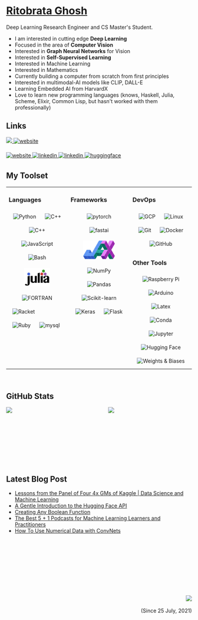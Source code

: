 # [Ritobrata Ghosh](https://ghosh-r.github.io)

Deep Learning Research Engineer and CS Master's Student.

- I am interested in cutting edge **Deep Learning**
- Focused in the area of **Computer Vision**
- Interested in **Graph Neural Networks** for Vision
- Interested in **Self-Supervised Learning**
- Interested in Machine Learning
- Interested in Mathematics
- Currently building a computer from scratch from first principles
- Interested in multimodal-AI models like CLIP, DALL-E
- Learning Embedded AI from HarvardX
- Love to learn new programming languages (knows, Haskell, Julia, Scheme, Elixir, Common Lisp, but hasn't worked with them professionally)


## Links

<a href="https://twitter.com/AllesistKode" target="_blank">
<img src=https://img.shields.io/twitter/follow/AllesistKode?logoColor=%233283a8&style=for-the-badge&color=blue&logo=twitter)
</a>
     
<a href="https://ghosh-r.github.io" target="_blank">
<img src=https://img.shields.io/badge/Website-Ritobrata%20Ghosh-blue?&style=for-the-badge&logo=github&logoColor=white alt=website style="margin-bottom: 5px;" />
</a>

<br>
<br>

<a href="https://ghosh-r.medium.com" target="_blank">
<img src=https://img.shields.io/badge/-Medium-orange?&style=for-the-badge&logo=medium&logoColor=white alt=website style="margin-bottom: 5px;" />
</a>

<a href="https://www.linkedin.com/in/ritobrata-ghosh/" target="_blank">
<img src=https://img.shields.io/badge/linkedin-%231E77B5.svg?&style=for-the-badge&logo=linkedin&logoColor=white alt=linkedin style="margin-bottom: 5px;" />
</a>

<a href="https://kaggle.com/truthr" target="_blank">
<img src=https://img.shields.io/badge/-Kaggle-blue?&style=for-the-badge&logo=kaggle&logoColor=white alt=linkedin style="margin-bottom: 5px;" />
</a>

<a href="https://huggingface.co/ghosh-r" target="_blank">
<img src=https://img.shields.io/badge/-Hugging%20Face-yellow?&style=for-the-badge&logo=data:https://huggingface.co/front/assets/huggingface_logo.svg&logoColor=white alt=huggingface style="margin-bottom: 5px;" />
</a>


## My Toolset  
<table><tr><td valign="top" width="33%">



### Languages  
<div align="center">  
<img style="margin: 10px" src="https://profilinator.rishav.dev/skills-assets/python-original.svg" alt="Python" height="50" />  
<img style="margin: 10px" src="https://upload.wikimedia.org/wikipedia/commons/1/18/ISO_C%2B%2B_Logo.svg" alt="C++" height="50" />
<img style="margin: 10px" src="https://upload.wikimedia.org/wikipedia/commons/1/18/C_Programming_Language.svg" alt="C++" height="50" />
<img style="margin: 10px" src="https://profilinator.rishav.dev/skills-assets/javascript-original.svg" alt="JavaScript" height="50" />  
<img style="margin: 10px" src="https://profilinator.rishav.dev/skills-assets/gnu_bash-icon.svg" alt="Bash" height="50" />
<img style="margin: 10px" src="https://raw.githubusercontent.com/JuliaLang/julia-logo-graphics/b5551ca7946b4a25746c045c15fbb8806610f8d0/images/julia-logo-color.svg" alt="julia" height="50" />
<img style="margin: 10px" src="https://upload.wikimedia.org/wikipedia/commons/b/b8/Fortran_logo.svg" alt="FORTRAN" height="50" />
</div>
<img style="margin: 10px" src="https://upload.wikimedia.org/wikipedia/commons/c/c1/Racket-logo.svg" alt="Racket" height="50" />
<img style="margin: 10px" src="https://www.ruby-lang.org/images/header-ruby-logo.png" alt="Ruby" height="50" />
<img style="margin: 10px" src="https://www.mysql.com/common/logos/logo-mysql-170x115.png" alt="mysql" height="50" />
</td><td valign="top" width="33%">



### Frameworks  
<div align="center">
<img style="margin: 10px" src="https://profilinator.rishav.dev/skills-assets/pytorch-icon.svg" alt="pytorch" height="50" />
<img style="margin: 10px" src="https://docs.fast.ai/images/company_logo.png" alt="fastai" height="50" />
<img style="margin: 10px" src="https://raw.githubusercontent.com/google/jax/36d06dbb61a0bdb27ca7d60de151284bb2543fbb/images/jax_logo.svg" alt="JAX" height="50" />
<img style="margin: 10px" src="https://upload.wikimedia.org/wikipedia/commons/3/31/NumPy_logo_2020.svg" alt="NumPy" height="50" />
<img style="margin: 10px" src="https://upload.wikimedia.org/wikipedia/commons/e/ed/Pandas_logo.svg" alt="Pandas" height="50" />
<img style="margin: 10px" src="https://upload.wikimedia.org/wikipedia/commons/0/05/Scikit_learn_logo_small.svg" alt="Scikit-learn" height="50" />
<img style="margin: 10px" src="https://profilinator.rishav.dev/skills-assets/keras.png" alt="Keras" height="50" />  
<img style="margin: 10px" src="https://upload.wikimedia.org/wikipedia/commons/3/3c/Flask_logo.svg" alt="Flask" height="50" />
</div>

</td><td valign="top" width="33%">



### DevOps  
<div align="center">  
<img style="margin: 10px" src="https://profilinator.rishav.dev/skills-assets/google_cloud-icon.svg" alt="GCP" height="50" />  
<img style="margin: 10px" src="https://upload.wikimedia.org/wikipedia/commons/a/ab/Linux_Logo_in_Linux_Libertine_Font.svg" alt="Linux" height="50" />  
<img style="margin: 10px" src="https://profilinator.rishav.dev/skills-assets/git-scm-icon.svg" alt="Git" height="50" />  
<img style="margin: 10px" src="https://profilinator.rishav.dev/skills-assets/docker-original-wordmark.svg" alt="Docker" height="50" />
<img style="margin: 10px" src="https://github.githubassets.com/images/modules/logos_page/GitHub-Mark.png" alt="GitHub" height="50" />
</div>  



### Other Tools  
<div align="center">  
<img style="margin: 10px" src="https://elinux.org/images/c/cb/Raspberry_Pi_Logo.svg" alt="Raspberry Pi" height="50" />  
<img style="margin: 10px" src="https://upload.wikimedia.org/wikipedia/commons/8/87/Arduino_Logo.svg" alt="Arduino" height="50" />  
<img style="margin: 10px" src="https://upload.wikimedia.org/wikipedia/commons/9/92/LaTeX_logo.svg" alt="Latex" height="50" />
<img style="margin: 10px" src="https://upload.wikimedia.org/wikipedia/commons/e/ea/Conda_logo.svg" alt="Conda" height="50" />
<img style="margin: 10px" src="https://upload.wikimedia.org/wikipedia/commons/3/38/Jupyter_logo.svg" alt="Jupyter" height="50" />
<img style="margin: 10px" src="https://huggingface.co/front/assets/huggingface_logo.svg" alt="Hugging Face" height="50" />
<img style="margin: 10px" src="https://raw.githubusercontent.com/wandb/assets/04cfa58cc59fb7807e0423187a18db0c7430bab5/wandb-dots-logo.svg" alt="Weights & Biases" height="50" />
  
</div>

</td></tr></table>  

<br>


## GitHub Stats

<div align="center">
<img src="https://github-readme-stats.vercel.app/api?username=ghosh-r&show_icons=true&count_private=true&hide_border=true" width="45%" align="left"/>
<img src="https://github-readme-stats.vercel.app/api/top-langs/?username=ghosh-r&hide_border=true&layout=compact" width="45%" align="right"/>
</div>


<br>
<br>
<br>
<br>
<br>
<br>
<br>
<br>
<br>

## Latest Blog Post

<!-- BLOG-POST-LIST:START -->
- [Lessons from the Panel of Four 4x GMs of Kaggle | Data Science and Machine Learning](https://ritogh-agg.tumblr.com/post/657697895703838720)
- [A Gentle Introduction to the Hugging Face API](https://ritogh-agg.tumblr.com/post/657697816402149376)
- [Creating Any Boolean Function](https://ritogh-agg.tumblr.com/post/657697728595443712)
- [The Best 5 + 1 Podcasts for Machine Learning Learners and Practitioners](https://ritogh-agg.tumblr.com/post/657697610770137088)
- [How To Use Numerical Data with ConvNets](https://ritogh-agg.tumblr.com/post/657697018418003969)
<!-- BLOG-POST-LIST:END -->

<br>
<br>
<br>
<br>
<br>
<br>
<br>
<br>
<br>

<div align="right">
<img src="https://komarev.com/ghpvc/?username=ghosh-r&&style=flat-square" />
</div>

<p align="right">(Since 25 July, 2021)</p>


<!--
**ghosh-r/ghosh-r** is a ✨ _special_ ✨ repository because its `README.md` (this file) appears on your GitHub profile.

Here are some ideas to get you started:

- 🔭 I’m currently working on ...
- 🌱 I’m currently learning ...
- 👯 I’m looking to collaborate on ...
- 🤔 I’m looking for help with ...
- 💬 Ask me about ...
- 📫 How to reach me: ...
- 😄 Pronouns: ...
- ⚡ Fun fact: ...
-->

